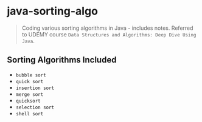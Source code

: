 # java-sorting-algo
> Coding various sorting algorithms in Java - includes notes. Referred to UDEMY course `Data Structures and Algorithms: Deep Dive Using Java`.

## Sorting Algorithms Included
- `bubble sort`
- `quick sort`
- `insertion sort`
- `merge sort`
- `quicksort`
- `selection sort`
- `shell sort`
